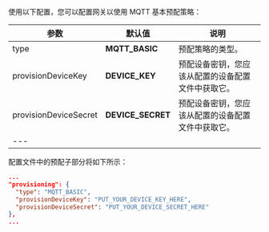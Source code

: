 使用以下配置，您可以配置网关以使用 MQTT 基本预配策略：

| **参数** | **默认值** | **说明** |
|---|---|---|
| type | **MQTT_BASIC** | 预配策略的类型。 |
| provisionDeviceKey | **DEVICE_KEY** | 预配设备密钥，您应该从配置的设备配置文件中获取它。 |
| provisionDeviceSecret | **DEVICE_SECRET** | 预配设备密钥，您应该从配置的设备配置文件中获取它。 |
| --- | | |

配置文件中的预配子部分将如下所示：
```json
...
"provisioning": {
  "type": "MQTT_BASIC",
  "provisionDeviceKey": "PUT_YOUR_DEVICE_KEY_HERE",
  "provisionDeviceSecret": "PUT_YOUR_DEVICE_SECRET_HERE"
},
...
```